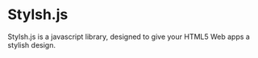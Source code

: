 # Stylsh.js

Stylsh.js is a javascript library, designed to
give your HTML5 Web apps a stylish design.
